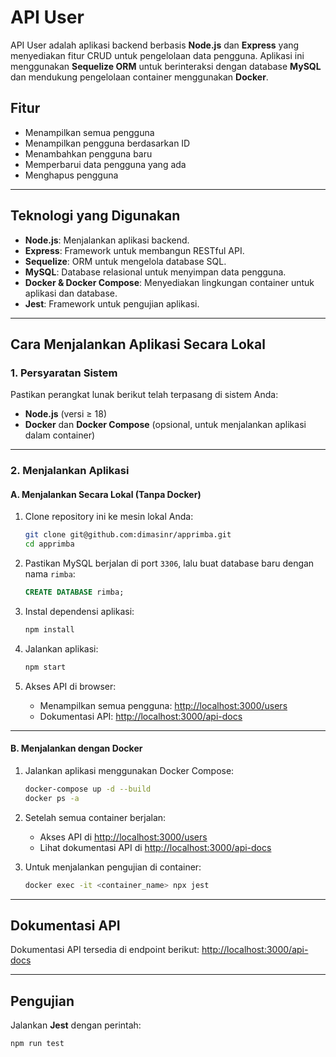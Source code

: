 
# API User

API User adalah aplikasi backend berbasis **Node.js** dan **Express** yang menyediakan fitur CRUD untuk pengelolaan data pengguna. Aplikasi ini menggunakan **Sequelize ORM** untuk berinteraksi dengan database **MySQL** dan mendukung pengelolaan container menggunakan **Docker**.

## Fitur

- Menampilkan semua pengguna
- Menampilkan pengguna berdasarkan ID
- Menambahkan pengguna baru
- Memperbarui data pengguna yang ada
- Menghapus pengguna

---

## Teknologi yang Digunakan

- **Node.js**: Menjalankan aplikasi backend.
- **Express**: Framework untuk membangun RESTful API.
- **Sequelize**: ORM untuk mengelola database SQL.
- **MySQL**: Database relasional untuk menyimpan data pengguna.
- **Docker & Docker Compose**: Menyediakan lingkungan container untuk aplikasi dan database.
- **Jest**: Framework untuk pengujian aplikasi.

---

## Cara Menjalankan Aplikasi Secara Lokal

### 1. Persyaratan Sistem

Pastikan perangkat lunak berikut telah terpasang di sistem Anda:

- **Node.js** (versi ≥ 18)
- **Docker** dan **Docker Compose** (opsional, untuk menjalankan aplikasi dalam container)

---

### 2. Menjalankan Aplikasi

#### **A. Menjalankan Secara Lokal (Tanpa Docker)**

1. Clone repository ini ke mesin lokal Anda:
   ```bash
   git clone git@github.com:dimasinr/apprimba.git
   cd apprimba
   ```

2. Pastikan MySQL berjalan di port `3306`, lalu buat database baru dengan nama `rimba`:
   ```sql
   CREATE DATABASE rimba;
   ```

3. Instal dependensi aplikasi:
   ```bash
   npm install
   ```

4. Jalankan aplikasi:
   ```bash
   npm start
   ```

5. Akses API di browser:
   - Menampilkan semua pengguna: [http://localhost:3000/users](http://localhost:3000/users)
   - Dokumentasi API: [http://localhost:3000/api-docs](http://localhost:3000/api-docs)

---

#### **B. Menjalankan dengan Docker**

1. Jalankan aplikasi menggunakan Docker Compose:
   ```bash
   docker-compose up -d --build
   docker ps -a
   ```

2. Setelah semua container berjalan:
   - Akses API di [http://localhost:3000/users](http://localhost:3000/users)
   - Lihat dokumentasi API di [http://localhost:3000/api-docs](http://localhost:3000/api-docs)

3. Untuk menjalankan pengujian di container:
   ```bash
   docker exec -it <container_name> npx jest
   ```

---

## Dokumentasi API

Dokumentasi API tersedia di endpoint berikut:
[http://localhost:3000/api-docs](http://localhost:3000/api-docs)

---

## Pengujian

Jalankan **Jest** dengan perintah:
```bash
npm run test
```
